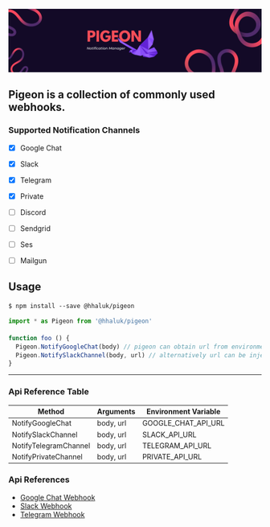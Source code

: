 ![Pigeon](./pigeon.png "Pigeon")
## Pigeon is a collection of commonly used webhooks.
### Supported Notification Channels

- [x] Google Chat
- [x] Slack
- [X] Telegram
- [X] Private
- [ ] Discord
- [ ] Sendgrid
- [ ] Ses
- [ ] Mailgun


## Usage

```console
$ npm install --save @hhaluk/pigeon
```


```js
import * as Pigeon from '@hhaluk/pigeon'

function foo () {
  Pigeon.NotifyGoogleChat(body) // pigeon can obtain url from environment. See Api Reference Table.
  Pigeon.NotifySlackChannel(body, url) // alternatively url can be injected directly.
}
```
---

### Api Reference Table
|  Method | Arguments  | Environment Variable  |
|---|---|---|
| NotifyGoogleChat  | body, url   | GOOGLE_CHAT_API_URL
| NotifySlackChannel  | body, url   | SLACK_API_URL
| NotifyTelegramChannel  | body, url   | TELEGRAM_API_URL
| NotifyPrivateChannel  | body, url   | PRIVATE_API_URL

### Api References

- [Google Chat Webhook](https://developers.google.com/chat/api/guides/message-formats)
- [Slack Webhook](https://api.slack.com/messaging/webhooks#:~:text=Incoming%20Webhooks%20are%20a%20simple,make%20the%20messages%20stand%20out)
- [Telegram Webhook](https://core.telegram.org/bots)
